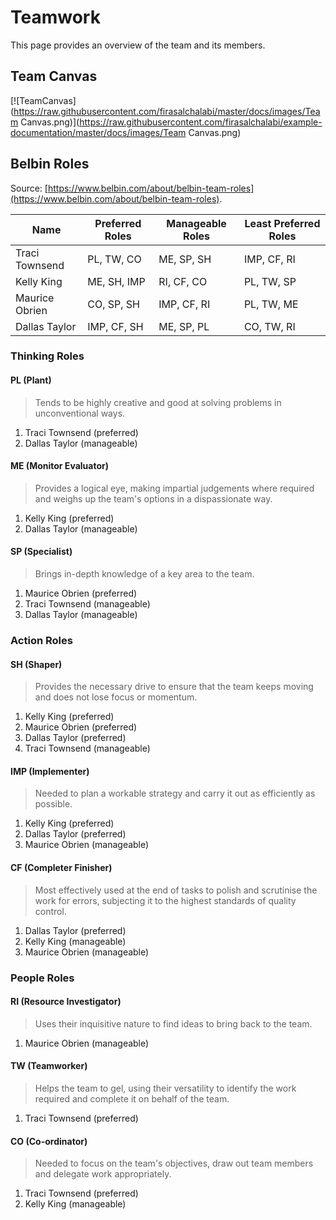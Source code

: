 # Teamwork

This page provides an overview of the team and its members.

## Team Canvas

[![TeamCanvas](https://raw.githubusercontent.com/firasalchalabi/master/docs/images/Team Canvas.png)](https://raw.githubusercontent.com/firasalchalabi/example-documentation/master/docs/images/Team Canvas.png)

## Belbin Roles

Source: [https://www.belbin.com/about/belbin-team-roles](https://www.belbin.com/about/belbin-team-roles).

| **Name**       | **Preferred Roles** | **Manageable Roles** | **Least Preferred Roles** |
| -------------- | ------------------- | -------------------- | ------------------------- |
| Traci Townsend | PL, TW, CO          | ME, SP, SH           | IMP, CF, RI               |
| Kelly King     | ME, SH, IMP         | RI, CF, CO           | PL, TW, SP                |
| Maurice Obrien | CO, SP, SH          | IMP, CF, RI          | PL, TW, ME                |
| Dallas Taylor  | IMP, CF, SH         | ME, SP, PL           | CO, TW, RI                |


### Thinking Roles

#### PL (Plant)

> Tends to be highly creative and good at solving problems in unconventional ways.

1. Traci Townsend (preferred)
2. Dallas Taylor (manageable)

#### ME (Monitor Evaluator)

> Provides a logical eye, making impartial judgements where required and weighs up the team's options in a dispassionate way.

1. Kelly King (preferred)
2. Dallas Taylor (manageable)

#### SP (Specialist)

> Brings in-depth knowledge of a key area to the team.

1. Maurice Obrien (preferred)
2. Traci Townsend (manageable)
3. Dallas Taylor (manageable)

### Action Roles

#### SH (Shaper)

> Provides the necessary drive to ensure that the team keeps moving and does not lose focus or momentum.

1. Kelly King (preferred)
2. Maurice Obrien (preferred)
3. Dallas Taylor (preferred)
4. Traci Townsend (manageable)

#### IMP (Implementer)

> Needed to plan a workable strategy and carry it out as efficiently as possible.

1. Kelly King (preferred)
2. Dallas Taylor (preferred)
3. Maurice Obrien (manageable)

#### CF (Completer Finisher)

> Most effectively used at the end of tasks to polish and scrutinise the work for errors, subjecting it to the highest standards of quality control.

1. Dallas Taylor (preferred)
2. Kelly King (manageable)
3. Maurice Obrien (manageable)

### People Roles

#### RI (Resource Investigator)

> Uses their inquisitive nature to find ideas to bring back to the team. 

1. Maurice Obrien (manageable)

#### TW (Teamworker)

> Helps the team to gel, using their versatility to identify the work required and complete it on behalf of the team.

1. Traci Townsend (preferred)

#### CO (Co-ordinator)

> Needed to focus on the team's objectives, draw out team members and delegate work appropriately.

1. Traci Townsend (preferred)
2. Kelly King (manageable)
